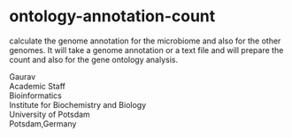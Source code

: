 # ontology-annotation-count

calculate the genome annotation for the microbiome and also for the other genomes. It will take a genome annotation or a text file and will prepare the count and also for the gene ontology analysis. 

Gaurav \
Academic Staff  \
Bioinformatics \
Institute for Biochemistry and Biology \
University of Potsdam \
Potsdam,Germany 

